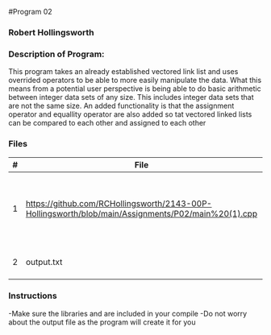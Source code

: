 #Program 02
### Robert Hollingsworth
### Description of Program:

This program takes an already established vectored link list and uses overrided operators to be able to more easily 
manipulate the data. What this means from a potential user perspective is being able to do basic arithmetic between 
integer data sets of any size. This includes integer data sets that are not the same size. An added functionality is
that the assignment operator and equallity operator are also added so tat vectored linked lists can be compared to each 
other and assigned to each other
### Files


|   #   | File            | Description                                        |
| :---: | --------------- | -------------------------------------------------- |
|   1   | https://github.com/RCHollingsworth/2143-00P-Hollingsworth/blob/main/Assignments/P02/main%20(1).cpp| Main driver of my project that creates the vectored linked list and excutes manipulations.      |
|   2   |output.txt | This file is created by the program |

### Instructions

-Make sure the libraries <iostream> <fstream> and <string> are included in your compile
-Do not worry about the output file as the program will create it for you
